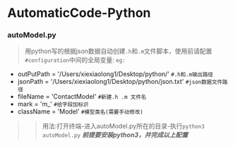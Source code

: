 # AutomaticCode-Python
### autoModel.py
>   用python写的根据json数据自动创建`.h`和`.m`文件脚本，使用前请配置`#configuration`中间的全局变量:
`eg:`
 *  outPutPath = '/Users/xiexiaolong1/Desktop/python/' `#.h和.m输出路径`
 *  jsonPath = '/Users/xiexiaolong1/Desktop/python/json.txt' `#json数据文件路径`
 *  fileName = 'ContactModel' `#新建.h .m 文件名`
 *  mark = 'm_' `#给字段加标识`
 *  className = 'Model' `#模型类名(需要手动修改)`
 
 >>用法:打开终端-进入autoModel.py所在的目录-执行`python3 autoModel.py`
 ***前提要安装python3，并完成以上配置***
